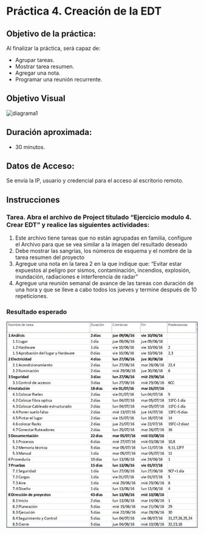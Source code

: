 # Práctica 4. Creación de la EDT

## Objetivo de la práctica:
Al finalizar la práctica, será capaz de:
- Agrupar tareas.
- Mostrar tarea resumen.
- Agregar una nota.
- Programar una reunión recurrente.
  
## Objetivo Visual 

![diagrama1](../images/4.0.jpg)

## Duración aproximada:
- 30 minutos.

## Datos de Acceso:
Se envía la IP, usuario y credencial para el acceso al escritorio remoto.

## Instrucciones 
<!-- Proporciona pasos detallados sobre cómo configurar y administrar sistemas, implementar soluciones de software, realizar pruebas de seguridad, o cualquier otro escenario práctico relevante para el campo de la tecnología de la información -->
### Tarea. Abra el archivo de Project titulado “Ejercicio modulo 4. Crear EDT” y realice las siguientes actividades:
1.	Este archivo tiene tareas que no están agrupadas en familia, configure el Archivo para que se vea similar a la imagen del resultado deseado
2.	Debe mostrar las sangrías, los números de esquema y el nombre de la tarea resumen del proyecto
3.	Agregue una nota en la tarea 2 en la que indique que: “Evitar estar expuestos al peligro por sismos, contaminación, incendios, explosión, inundación, radiaciones e interferencia de radar”
4.	Agregue una reunión semanal de avance de las tareas con duración de una hora y que se lleve a cabo todos los jueves y termine después de 10 repeticiones.

### Resultado esperado

![imagen resultado](../images/5.jpg)
